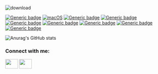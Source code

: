 ![download](https://user-images.githubusercontent.com/90326893/148385914-b0913753-eb87-4e79-9ad6-d4f89d552173.png)

[![Generic badge](https://img.shields.io/badge/FullStack-Developer-red.svg)](https://shields.io/) [![macOS](https://svgshare.com/i/ZjP.svg)](https://svgshare.com/i/ZjP.svg) [![Generic badge](https://img.shields.io/badge/Tools-HTML-red.svg)](https://shields.io/) [![Generic badge](https://img.shields.io/badge/Tools-CSS-blue.svg)](https://shields.io/) [![Generic badge](https://img.shields.io/badge/Tools-Javascript-yellow.svg)](https://shields.io/) [![Generic badge](https://img.shields.io/badge/Tools-React-aqua.svg)](https://shields.io/) [![Generic badge](https://img.shields.io/badge/Tools-Redux-purple.svg)](https://shields.io/) [![Generic badge](https://img.shields.io/badge/Tools-PostgreSQL-blue.svg)](https://shields.io/) [![Generic badge](https://img.shields.io/badge/Tools-Node.js-green.svg)](https://shields.io/)

![Anurag's GitHub stats](https://github-readme-stats.vercel.app/api?username=TrixieI&show_icons=true&theme=tokyonight)

<h3 align="left">Connect with me:</h3>
<p align="left">
<a href="https://twitter.com/FimaTreiger" target="blank"><img align="center" src="https://cdn.jsdelivr.net/npm/simple-icons@3.0.1/icons/twitter.svg" alt="" height="30" width="40" /></a>
<a href="https://www.linkedin.com/in/fima-treiger-708853227/" target="blank"><img align="center" src="https://cdn.jsdelivr.net/npm/simple-icons@3.0.1/icons/linkedin.svg" alt="" height="30" width="40" /></a>
</p>
